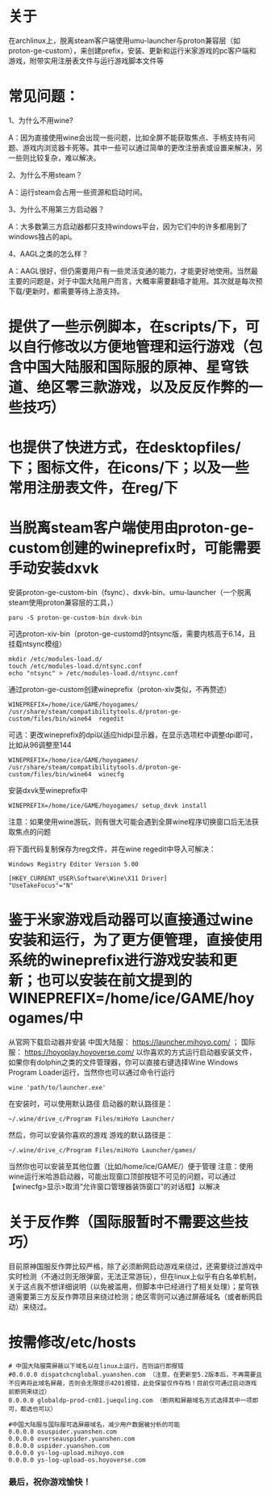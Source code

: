 # 关于
在archlinux上，脱离steam客户端使用umu-launcher与proton兼容层（如proton-ge-custom），来创建prefix，安装、更新和运行米家游戏的pc客户端和游戏，附带实用注册表文件与运行游戏脚本文件等



# 常见问题：

1、为什么不用wine?

A：因为直接使用wine会出现一些问题，比如全屏不能获取焦点、手柄支持有问题、游戏内浏览器卡死等。其中一些可以通过简单的更改注册表或设置来解决，另一些则比较复杂，难以解决。

2、为什么不用steam？

A：运行steam会占用一些资源和启动时间。

3、为什么不用第三方启动器？

A：大多数第三方启动器都只支持windows平台，因为它们中的许多都用到了windows独占的api。

4、AAGL之类的怎么样？

A：AAGL很好，但仍需要用户有一些灵活变通的能力，才能更好地使用。当然最主要的问题是，对于中国大陆用户而言，大概率需要翻墙才能用。其次就是每次预下载/更新时，都需要等待上游支持。



# 提供了一些示例脚本，在scripts/下，可以自行修改以方便地管理和运行游戏（包含中国大陆服和国际服的原神、星穹铁道、绝区零三款游戏，以及反反作弊的一些技巧）
# 也提供了快进方式，在desktopfiles/下；图标文件，在icons/下；以及一些常用注册表文件，在reg/下



# 当脱离steam客户端使用由proton-ge-custom创建的wineprefix时，可能需要手动安装dxvk

安装proton-ge-custom-bin（fsync）、dxvk-bin、umu-launcher（一个脱离steam使用proton兼容层的工具，）
```
paru -S proton-ge-custom-bin dxvk-bin
```

可选proton-xiv-bin（proton-ge-customd的ntsync版，需要内核高于6.14，且挂载ntsync模组）
```
mkdir /etc/modules-load.d/
touch /etc/modules-load.d/ntsync.conf
echo "ntsync" > /etc/modules-load.d/ntsync.conf
```

通过proton-ge-custom创建wineprefix（proton-xiv类似，不再赘述）
```
WINEPREFIX=/home/ice/GAME/hoyogames/ /usr/share/steam/compatibilitytools.d/proton-ge-custom/files/bin/wine64  regedit
```

可选：更改wineprefix的dpi以适应hidpi显示器，在显示选项栏中调整dpi即可，比如从96调整至144
```
WINEPREFIX=/home/ice/GAME/hoyogames/ /usr/share/steam/compatibilitytools.d/proton-ge-custom/files/bin/wine64  winecfg
```

安装dxvk至wineprefix中
```
WINEPREFIX=/home/ice/GAME/hoyogames/ setup_dxvk install
```
注意：如果使用wine游玩，则有很大可能会遇到全屏wine程序切换窗口后无法获取焦点的问题

将下面代码复制保存为reg文件，并在wine regedit中导入可解决：
```
Windows Registry Editor Version 5.00

[HKEY_CURRENT_USER\Software\Wine\X11 Driver]
"UseTakeFocus"="N"
```



# 鉴于米家游戏启动器可以直接通过wine安装和运行，为了更方便管理，直接使用系统的wineprefix进行游戏安装和更新；也可以安装在前文提到的WINEPREFIX=/home/ice/GAME/hoyogames/中
从官网下载启动器并安装
中国大陆服： https://launcher.mihoyo.com/ ； 国际服： https://hoyoplay.hoyoverse.com/
以你喜欢的方式运行启动器安装文件，如果你有dolphin之类的文件管理器，你可以直接右键选择Wine Windows Program Loader运行，当然你也可以通过命令行运行
```
wine 'path/to/launcher.exe'
```
在安装时，可以使用默认路径
启动器的默认路径是：
```
~/.wine/drive_c/Program Files/miHoYo Launcher/
```
然后，你可以安装你喜欢的游戏
游戏的默认路径是：
```
~/.wine/drive_c/Program Files/miHoYo Launcher/games/
```
当然你也可以安装至其他位置（比如/home/ice/GAME/）便于管理
注意：使用wine运行米哈游启动器，可能出现窗口顶部按钮不可见的问题，可以通过【winecfg>显示>取消“允许窗口管理器装饰窗口”的对话框】以解决


# 关于反作弊（国际服暂时不需要这些技巧）
目前原神国服反作弊比较严格，除了必须断网启动游戏来绕过，还需要绕过游戏中实时检测（不通过则无限弹窗，无法正常游玩），但在linux上似乎有白名单机制，关于这点我不想详细说明（以免被滥用，但脚本中已经进行了相关处理）；星穹铁道需要第三方反反作弊项目来绕过检测；绝区零则可以通过屏蔽域名（或者断网启动）来绕过。



# 按需修改/etc/hosts
```
# 中国大陆服需屏蔽以下域名以在linux上运行，否则运行即报错
#0.0.0.0 dispatchcnglobal.yuanshen.com （注意，在更新至5.2版本后，不再需要且不应再将此域名屏蔽，否则会无限提示4201报错，此处保留仅作存档！目前仅可通过启动游戏前断网来绕过）
0.0.0.0 globaldp-prod-cn01.juequling.com （断网和屏蔽域名方式选择其中一项即可，都选也可以）

#中国大陆服与国际服可选屏蔽域名，减少用户数据被分析的可能
0.0.0.0 osuspider.yuanshen.com
0.0.0.0 overseauspider.yuanshen.com
0.0.0.0 uspider.yuanshen.com
0.0.0.0 ys-log-upload.mihoyo.com
0.0.0.0 ys-log-upload-os.hoyoverse.com
```



### 最后，祝你游戏愉快！
